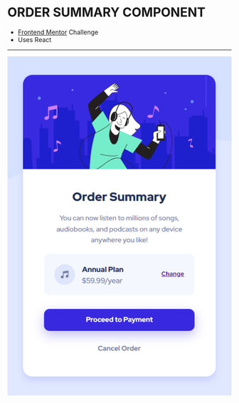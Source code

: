# ORDER SUMMARY COMPONENT
- [Frontend Mentor](https://www.frontendmentor.io/) Challenge
- Uses React
---
![screenshot](image.png)